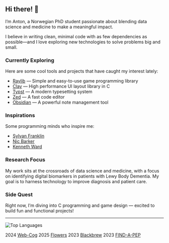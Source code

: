 ## Hi there! 👋  
I’m Anton, a Norwegian PhD student passionate about blending data science and medicine to make a meaningful impact.

I believe in writing clean, minimal code with as few dependencies as possible—and I love exploring new technologies to solve problems big and small.

### Currently Exploring  
Here are some cool tools and projects that have caught my interest lately:  
- [Raylib](https://github.com/raysan5/raylib) — Simple and easy-to-use game programming library  
- [Clay](https://github.com/nicbarker/clay) — High performance UI layout library in C
- [Typst](https://typst.app/) — A modern typesetting system  
- [Zed](https://zed.dev/) — A fast code editor  
- [Obsidian](https://obsidian.md/) — A powerful note management tool  

### Inspirations  
Some programming minds who inspire me:  
- [Sylvan Franklin](https://sylvanfranklin.com/)  
- [Nic Barker](https://www.nicbarker.com/)
- [Kenneth Ward](https://www.youtube.com/@IncandescentGames)

### Research Focus  
My work sits at the crossroads of data science and medicine, with a focus on identifying digital biomarkers in patients with Lewy Body Dementia. My goal is to harness technology to improve diagnosis and patient care.

### Side Quest  
Right now, I’m diving into C programming and game design — excited to build fun and functional projects!

---

![Top Languages](https://github-readme-stats.vercel.app/api/top-langs/?username=ntnon&layout=compact)

2024 [Web-Cog](https://web-cog.vercel.app/)
2025 [Flowers](https://flower-wine.vercel.app/)
2023 [Blackbrew](https://ntnon.github.io/blackbrew/)
2023 [FIND-A-PEP](https://ntnon.github.io/FIND-A-PEP/)
